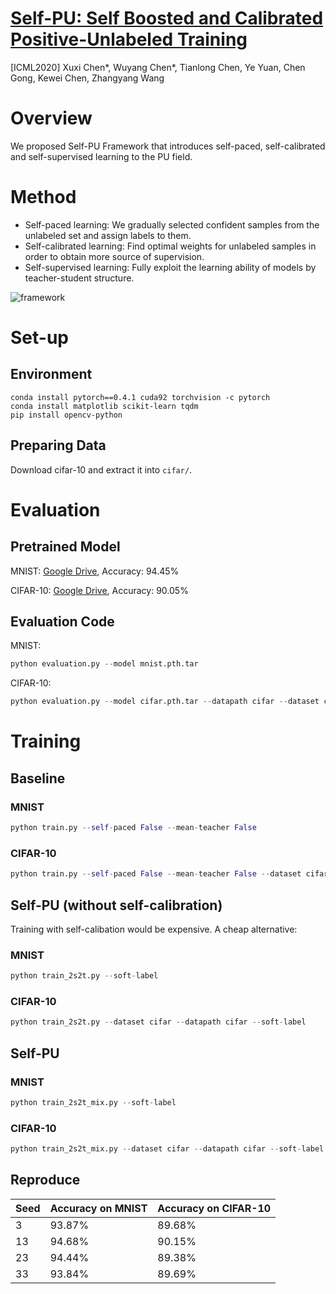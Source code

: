 # [Self-PU: Self Boosted and Calibrated Positive-Unlabeled Training](https://arxiv.org/abs/2006.11280)
[ICML2020] Xuxi Chen*, Wuyang Chen*, Tianlong Chen, Ye Yuan, Chen Gong, Kewei Chen, Zhangyang Wang

# Overview
We proposed Self-PU Framework that introduces self-paced, self-calibrated and self-supervised learning to the PU field. 

# Method
- Self-paced learning: We gradually selected confident samples from the unlabeled set and assign labels to them. 
- Self-calibrated learning: Find optimal weights for unlabeled samples in order to obtain more source of supervision.
- Self-supervised learning: Fully exploit the learning ability of models by teacher-student structure. 

![framework](framework.png)
# Set-up
## Environment
```
conda install pytorch==0.4.1 cuda92 torchvision -c pytorch
conda install matplotlib scikit-learn tqdm
pip install opencv-python
```
## Preparing Data
Download cifar-10 and extract it into `cifar/`. 

# Evaluation
## Pretrained Model
MNIST: [Google Drive](https://drive.google.com/file/d/1RjVAIv_zPvKraLiyh8Oeshifun4zkgrm/view?usp=sharing "Google Drive"),
Accuracy: 94.45%

CIFAR-10: [Google Drive](https://drive.google.com/file/d/1Ybzaph0355FYjxFlPorrJBiESo_6LfJC/view?usp=sharing "Google Drive"), Accuracy: 90.05%

## Evaluation Code
MNIST:
```python
python evaluation.py --model mnist.pth.tar 
```

CIFAR-10:
```python
python evaluation.py --model cifar.pth.tar --datapath cifar --dataset cifar
```

# Training
## Baseline
### MNIST
```python
python train.py --self-paced False --mean-teacher False 
```

### CIFAR-10
```python
python train.py --self-paced False --mean-teacher False --dataset cifar --datapath cifar
```
## Self-PU (without self-calibration)
Training with self-calibation would be expensive. A cheap alternative:
### MNIST

```python
python train_2s2t.py --soft-label
```
### CIFAR-10
```python
python train_2s2t.py --dataset cifar --datapath cifar --soft-label
```

## Self-PU 

### MNIST

```python
python train_2s2t_mix.py --soft-label
```

### CIFAR-10
```python
python train_2s2t_mix.py --dataset cifar --datapath cifar --soft-label
```

## Reproduce
| Seed | Accuracy on MNIST | Accuracy on CIFAR-10 |
| ---- | ---- | ---- |
| 3  | 93.87% | 89.68% | 
| 13 | 94.68% | 90.15% |
| 23 | 94.44% | 89.38% |
| 33 | 93.84% | 89.69% |